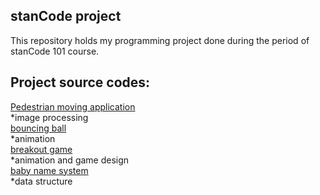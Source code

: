 ## stanCode project

This repository holds my programming project done during the period of stanCode 101 course.

## Project source codes:
[Pedestrian moving application](https://github.com/hsinmeowmeow/stancodeproject/tree/main/stanCode_projects/photoshop)\
*image processing\
[bouncing ball](https://github.com/hsinmeowmeow/stancodeproject/tree/main/stanCode_projects/bouncing_ball)\
*animation\
[breakout game](https://github.com/hsinmeowmeow/stancodeproject/tree/adde50b94a0b83ebd203656ec8d42bdc1ce15e0f/stanCode_projects/breakout_game)\
*animation and game design\
[baby name system](https://github.com/hsinmeowmeow/stancodeproject/tree/adde50b94a0b83ebd203656ec8d42bdc1ce15e0f/stanCode_projects/baby_name_system)\
*data structure
